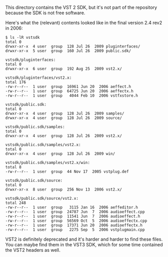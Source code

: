 This directory contains the VST 2 SDK, but it's not
part of the repository because the SDK is not free
software.


Here's what the (relevant) contents looked like in
the final version 2.4 rev2 in 2006:

```
$ ls -lR vstsdk
total 0
drwxr-xr-x  4 user  group  128 Jul 26  2009 pluginterfaces/
drwxr-xr-x  5 user  group  160 Jul 26  2009 public.sdk/

vstsdk/pluginterfaces:
total 0
drwxr-xr-x  6 user  group  192 Aug 25  2009 vst2.x/

vstsdk/pluginterfaces/vst2.x:
total 176
-rw-r--r--  1 user  group  16961 Jun 20  2006 aeffect.h
-rw-r--r--  1 user  group  64725 Jun 20  2006 aeffectx.h
-rw-r--r--  1 user  group   4044 Feb 10  2006 vstfxstore.h

vstsdk/public.sdk:
total 0
drwxr-xr-x  4 user  group  128 Jul 26  2009 samples/
drwxr-xr-x  4 user  group  128 Jul 26  2009 source/

vstsdk/public.sdk/samples:
total 0
drwxr-xr-x  4 user  group  128 Jul 26  2009 vst2.x/

vstsdk/public.sdk/samples/vst2.x:
total 0
drwxr-xr-x  4 user  group  128 Jul 26  2009 win/

vstsdk/public.sdk/samples/vst2.x/win:
total 8
-rw-r--r--  1 user  group  44 Nov 17  2005 vstplug.def

vstsdk/public.sdk/source:
total 0
drwxr-xr-x  8 user  group  256 Nov 13  2006 vst2.x/

vstsdk/public.sdk/source/vst2.x:
total 248
-rw-r--r--  1 user  group   3115 Jan 16  2006 aeffeditor.h
-rw-r--r--  1 user  group  24787 Jun  7  2006 audioeffect.cpp
-rw-r--r--  1 user  group  11541 Jun  7  2006 audioeffect.h
-rw-r--r--  1 user  group  56569 Oct  5  2006 audioeffectx.cpp
-rw-r--r--  1 user  group  17371 Jun 20  2006 audioeffectx.h
-rw-r--r--  1 user  group   2275 Sep  5  2006 vstplugmain.cpp
```


VST2 is definitely deprecated and it's harder and harder to
find these files. You can maybe find them in the VST3 SDK,
which for some time contained the VST2 headers as well.
